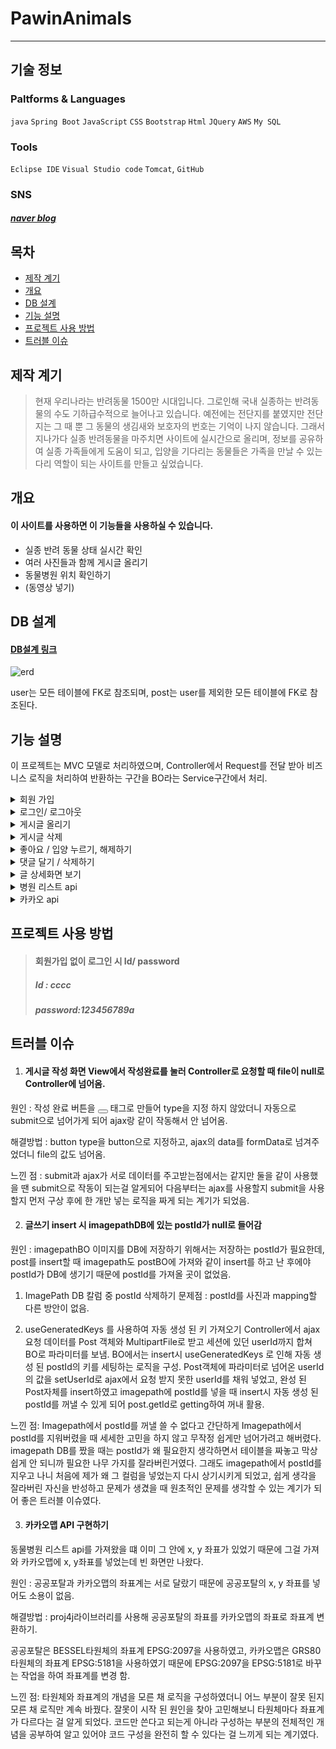 # PawinAnimals
-----------
## 기술 정보

### Paltforms & Languages
`java` `Spring Boot` `JavaScript` `CSS` `Bootstrap` `Html` `JQuery` `AWS` `My SQL`
### Tools
`Eclipse IDE` `Visual Studio code` `Tomcat`, `GitHub`
### SNS
##### [naver blog](https://blog.naver.com/hello_world0_07)

## 목차
+ <span style="color:black">[제작 계기](#제작-계기)</span>
+ [개요](#개요)
+ [DB 설계](#DB-설계)
+ [기능 설명](#기능-설명)
+ [프로젝트 사용 방법](#프로젝트-사용-방법)
+ [트러블 이슈](#트러블-이슈)

## 제작 계기
> 현재 우리나라는 반려동물 1500만 시대입니다.
>그로인해 국내 실종하는 반려동물의 수도 기하급수적으로 늘어나고 있습니다.
>예전에는 전단지를 붙였지만 전단지는 그 때 뿐 그 동물의 생김새와 보호자의 번호는 기억이 나지 않습니다.
>그래서 지나가다 실종 반려동물을 마주치면 사이트에 실시간으로 올리며, 정보를 공유하여 실종 가족들에게 도움이 되고, 입양을 기다리는 동물들은 가족을 만날 수 있는 다리 역할이 되는 사이트를 만들고 싶었습니다.

## 개요
#### 이 사이트를 사용하면 이 기능들을 사용하실 수 있습니다.
+ 실종 반려 동물 상태 실시간 확인
+ 여러 사진들과 함께 게시글 올리기
+ 동물병원 위치 확인하기
+ (동영상 넣기)

## DB 설계
#### [DB설계 링크](https://docs.google.com/spreadsheets/d/1G2XHEZBFKvZEbPCXA1HBjAaZSoXaw1s_i66xens9OvU/edit#gid=980509685)
![erd](https://user-images.githubusercontent.com/120003960/224560646-ff51a84a-89d4-4f1d-9f17-a6da4481d168.png)

user는 모든 테이블에 FK로 참조되며, post는 user를 제외한 모든 테이블에 FK로 참조된다.

## 기능 설명
이 프로젝트는 MVC 모델로 처리하였으며, Controller에서 Request를 전달 받아 비즈니스 로직을 처리하여 반환하는 구간을 BO라는 Service구간에서 처리.
<details><summary>회원 가입</summary>
<p>
  <strong><중복확인></strong> <br>
  View화면에서 회원가입 시 아이디가 중복 됐는 지 확인을 ajax통신을 통해 Controller에 <b>요청</b>.<br><br>
DB에 저장 되어있는 loginId를 BO에서 boolean으로 View의 input에 넣은 값과 같은 값을 가져왔는지, 안 가져왔는지 구분하여 Controller에 <b>반환</b>하였고,
Controller에서는 가져왔을 땐(중복일 땐) 1번이라는 결과 값을 반환.<br>
View에서 Controller 응답을 1번으로 받았을 때는 “중복 된 아이디입니다”라고 띄워짐.<br>
중복이 없을 때는 회원가입 insert를 했다.<br>
<br>
    
<strong><DB저장></strong> <br>
  가입하기를 눌렀을 때 View화면에서 ajax로 RestController로 파라미터를 전달하여 <b>요청</b>.<br><br>
요청받은 파라미터를 db에 저장할 때 해싱 된 비밀번호로 저장 되기 위해 해싱 클래스(EncrypUtils)를 비밀번호를 16진수로 변환하는 로직을 만들어 RestController에서 바로 사용하여 해싱 된 비밀번호가 db에 저장하고 View로 <b>반환</b>.

 </p>
</details>
  
<details><summary>로그인/ 로그아웃</summary>
  <p>
  로그인하기를 눌렀을 때 View화면에서 Server쪽에 loginId, password가 중복이 있는지 확인 <b>요청</b><br><br>
  요청받은 파라미터 loginInd, password를 DB에 저장 된 열과 동일한지 mapper를 통해 중복건이 있는지 없는지 <b>응답</b><br>
로그인 시에는 HttpSession을 통해 로그인 동안 필요한 정보를 session에 담아두었다가,<br>
 로그아웃 시 session을 remove를 하여 지움
  </p>
  </details>
  
 <details><summary>게시글 올리기</summary>
  <p>
  게시글을 올릴 때에는 Imagepath에 저장되는 Multipart file과 post에 저장되는 글, 내용, 상태, 지역이 함께 게시 되도록 구현.<br>
    View 화면에서 필요한 사진들과 제목, 내용등등을 Server쪽에 ajax를 통해 <b>요청</b>.<br><br>
    ajax로 요청하기 위해 multipartFile을 올릴 수 있는<u>form 객체</u>를 만들어 필요한 파라미터들(제목, 내용, 사진 등등)을 append시켜 formData로 controller에 넘겨 요청하는 방식으로 진행.<br><br>
MultipartFile은 여러장을 보내야 하기 때문에  MultiFile을 넣을 리스트를 만들어 준 후<br>
    <b>Array.prototype.slice.call함수</b>로 <u>파일을 배열로 만들어주어</u>  만든 리스트 안에 <b>forEach()함수</b>를 통하여 </u>배열에 있는 각 요소에 대해 하나씩 읽어가면서 배열을 하나씩 넣음</u>.
<br><br><br>
Sever쪽에선 Request를 받은 후 post DB와 imagepath DB를 합쳐 가져와야 했는데, 저는 각각 BO(Service)를 만들어 postBO에서 postImagepathBO를 가져와 함께 insert를 시키고 해당 값이 들어있는 리스트를 <b>반환</b>.<br><br>
insert를 시킬 때 imagepath를 저장할 폴더를 만들어야 했기에 file을 저장할 fileManager, 저장될 파일을 리소스 핸들러로 url을 지정하는 class를 만듦.<br><br>
그리고 imagepathBO에서 이미지를 Multipart 파일 갯수 만큼 fileManager를 통해 file을 폴더를 만들어 폴더 안에 사진을 저장하였고, mapper를 통해 db에 저장.<br><br>
View화면에서는 Controller에서 응답받은 리스트를 forEach를 통하여 게시판 내용을 보여 줌.<br>
  
  </p>
</details>

 <details><summary>게시글 삭제</summary>
  <p>
  게시글 삭제할 때는 게시글 insert와 같이 imagepath DB와 post DB를 같이 삭제함과 더불어 게시글에 달린 좋아요/입양 내용, 댓글도 함께 삭제하도록 만듬<br>
View에서 삭제 되어야 할 파라미터들을 명시한 후 ajax로 <b>요청</b>.<br><br>
요청 받은 파라미터들이 DB의 한 테이블안에 있는게 아니기 때문에 각각의 BO를 만들어 해당 데이터를 삭제하는 메소드들을 만듬.<br><br>
postImagepathBO는 사진을 삭제하고, likeadoptBO은 좋아요/입양이 눌려진 걸 삭제하는 메소드를 만들어<br> postBO에서 postImagepathBO와 likeadoptBO를 불러와 같이 삭제 되도록 함.

  </p>
  </details>
 <details><summary>좋아요 / 입양 누르기, 해제하기</summary>
  <p>
  좋아요, 입양은 DB 설계 시 한 테이블로 같이 넣어 type에 좋아요를 누르면 like, 입양을 누르면 adopt으로 들어갈 수 있게 구성.<br> 
<br>
View 화면에서 좋아요, 입양을 버튼을 눌렀을 때 ajax로 type과 해당 게시글의 번호 postId가  controller에 넘어가도록 함.<br>

Cotroller에서는 로그인 시 세션에 담아두었던 userId를 꺼냈고 요청받은 type과, postId, userId를 likeadoptBO로 넘김.<br>
likeadoptBO에서는 togle메소드를 만들어 if문을 통해 likeadopt DB에 해당 type, postId, userId가 동일한 게 있는지 확인 후 있으면 제거를 하였고, 없으면 추가.<br><br>
추후에 게시글 상세보기 View에서  boolean이 true일 때 좋아요가 색깔이 쳐저 있고 false일 때는 빈 좋아요가 나올 수 있도록 하기 위해서 type, postId, userId가 중복이 있는지 확인하는 select BO도 boolean으로 만들어 둠.<br><br>
게시글 상세보기 View에서 좋아요, 입양 누른 사람들을 각각 볼 수 있도록 LikeView , AdoptView 객체를 만들어 like를 눌렀을 때는 LikeView에 누른 사람의 아이디, adopt을 눌렀을 때는 AdoptView에 누른 사람의 아이디를 넣어 놓아 둠.<br>

  </p>
  </details>
 <details><summary>댓글 달기 / 삭제하기</summary>
  <p>
    View에서 댓글을 작성후 작성 버튼을 누르면 ajax를 통해서 필요한 댓글 내용, 댓글을 쓴 게시글의 번호 postId를 Controller에 <b>요청</b>.<br><br>

Controller에서 전달 받아 BO에서는 CommentView 모델을 값을 getting, setting 할 수 있게 만들어 댓글 달 때 필요한 댓글 내용, 글쓴이를 CommentView에 setting하여 CommentVIewList를 만들어 <b>리스트</b>에 담아 놓아 Controller에 CommentVIewList를 <b>반환</b>.<br><br>
Controller에서는 BO에서 받은 리스트를 Model에 담음.<br><br>
View에서는 Model에 담은 리스트를 forEach를 통해 꺼내어 작성자와 내용을 보여줌.

  </p>
  </details>
  <details><summary>글 상세화면 보기</summary>
  <p>
    postBO에서 View에 보여져야 할 항목들을 리스트에 담아 둔 후 리스트에 <b>반환</b>.<br><br>
View에서 보여져야 할 내용들은 PostView 모델을 getting, setting이 될 수 있게 만들었고, post의 글, 내용, 상황등등과 likeadoptBO에서 만들어놓았던 좋아요, 입양을 눌렀는지 확인과 누른 사람의 리스트 CommentBO에서 만든 댓글 쓴 사람의 리스트를 PostView에 setting하여 <b>ostViewList</b>에 담아 Controller에 <b>반환</b>.<br><br>
Controller에서는 BO에서 반환 한 PostViewList를 View에서 꺼내 쓸 수 있도록 Model에 담음.<br><br>
View에서는 Model에서 forEach를 통해 꺼내 화면에 보여지도록 함.

  </p>
  </details>
   <details><summary>병원 리스트 api</summary>
  <p>
  RestAPI BO를 만들어 서울특별시 동물병원 api를 가져오는 로직 구성.<br><br>
 api를 가져오기 위해 HttpComponentsClientHttpRequestFactory를 통해 타임아웃을 설정하고, HttpClient라이브러리를 이용해 Rest API를 <b>호출</b>.<br><br>
RestTemplate 객체를 생성하여 header설정을 위해 HttpHeaders 클래스를 생성 한 후 HttpEntity 객체를 넣어,<br>
UriComponentsBuilder를 통해 url를 동적으로 생성해준 클래스를 build 할 수 있게 해주어exchange() 함수를 이용하여 api를 호출해 map 타입으로 전달 받음.<br><br>
전달받은 데이터를 Spring으로 파싱하기 위해 writeValueAsString() 함수를 이용해 JsonString으로 받아 <b>반환</b>.<br><br>
Hospital BO에서는 RestAPI BO에서 내려 받은 JsonString중 필요한 항목만 담아야 하기 때문에  JSONParser, JSONObject, JSONArray를 이용해 필요한 리스트를 열 수 있게 만든 후, <br> JSONArray을 반복문을 통해 필요한 항목들을 <b>hospitalList</b>에 따로 담아 <b>반환</b>.<br><br>
Controller에서는 HospitalBO에서 반환받은 리스트를 model로 담음.<br><br>
View 화면에서는 Model에 있는 리스트를 동물병원 게시판에 forEach로 뽑아 필요 항목에 넣어 보여 줌.
</p>
</details>
    
<details><summary>카카오 api</summary>
  <p>
 TransCoord BO에서는 Controller에서 전달 받은 파라미터를 가지고 좌표계 변환.<br><br>
 동물병원 api에서 받은 좌표는 epsg:2097이고, 카카오맵에서 좌표 표시가 되는 건 epsg:5181좌표계라 proj4j 라이브러리를 사용하여 카카오맵에서 원하는 좌표 <b>wgs84</b>가 되기 위해 좌표계 변환.<br><br>
결과 값을 담을 Map과 List를 만든 후에,<br>
CoordinateReferenceSystem에 변환 전 좌표, 변환 후 좌표를 넣어 각각 만든 후에 BasicCoordinateTransform 를 통해 변경 전 좌표를 변경 후 <br>좌표로 좌표계 변환하여 View화면에서 필요할 x, y, name 내용을 Map에 저장후 <b>List</b>에 담아<b>반환</b>.<br><br>
Controller에서는 반환 받은 List를 model에 담음.<br><br>
View에서는 model의 List를 꺼내어 카카오맵 x, y 좌표에 넣어 카카오맵 구현.
</p>
 </details>
 
 
## 프로젝트 사용 방법
> #### 회원가입 없이 로그인 시 Id/ password
> ##### Id : cccc
> ##### password:123456789a

## 트러블 이슈 
1. #### 게시글 작성 화면 View에서 작성완료를 눌러 Controller로 요청할 때 file이 null로 Controller에 넘어옴.

원인 : 작성 완료 버튼을 <button></button> 태그로 만들어 type을 지정 하지 않았더니 자동으로 submit으로 넘어가게 되어 ajax랑 같이 작동해서 안 넘어옴.

해결방법 : button type을 button으로 지정하고, ajax의 data를 formData로 넘겨주었더니 file의 값도 넘어옴.

느낀 점 : submit과 ajax가 서로 데이터를 주고받는점에서는 같지만 둘을 같이 사용했을 땐 submit으로 작동이 되는걸 알게되어 다음부터는 ajax를 사용할지 submit을 사용할지 먼저 구상 후에 한 개만 넣는 로직을 짜게 되는 계기가 되었음.

2. #### 글쓰기 insert 시 imagepathDB에 있는 postId가 null로 들어감 

원인 : imagepathBO 이미지를 DB에 저장하기 위해서는 저장하는 postId가 필요한데, post를 insert할 때 imagepath도 postBO에 가져와 같이 insert를 하고 난 후에야 postId가 DB에 생기기 때문에 postId를 가져올 곳이 없었음.


1) ImagePath DB 칼럼 중 postId 삭제하기 
문제점 : postId를 사진과 mapping할 다른 방안이 없음.

2) useGeneratedKeys 를 사용하여 자동 생성 된 키 가져오기
Controller에서 ajax 요청 데이터를 Post 객체와 MultipartFile로 받고 세션에 있던 userId까지 합쳐 BO로 파라미터를 보냄.
BO에서는 insert시 useGeneratedKeys 로 인해 자동 생성 된 postId의 키를 세팅하는 로직을 구성.
Post객체에 파라미터로 넘어온 userId의 값을 setUserId로 ajax에서 요청 받지 못한 userId를 채워 넣었고, 완성 된 Post자체를 insert하였고 imagepath에 postId를 넣을 때 insert시 자동 생성 된 postId를 꺼낼 수 있게 되어 post.getId로 getting하여 꺼내 활용.

느낀 점: Imagepath에서 postId를 꺼낼 쓸 수 없다고 간단하게 Imagepath에서 postId를 지워버렸을 때 세세한 고민을 하지 않고 무작정 쉽게만 넘어가려고 해버렸다.
imagepath DB를 짰을 때는 postId가 왜 필요한지 생각하면서 테이블을 짜놓고 막상 쉽게 안 되니까 필요한 나무 가지를 잘라버린거였다.
그래도 imagepath에서 postId를 지우고 나니 처음에 제가 왜 그 컬럼을 넣었는지 다시 상기시키게 되었고, 쉽게 생각을 잘라버린 자신을 반성하고 문제가 생겼을 때 원초적인 문제를 생각할 수 있는 계기가 되어 좋은 트러블 이슈였다.

3. #### 카카오맵 API 구현하기

동물병원 리스트 api를 가져왔을 떄 이미 그 안에 x, y 좌표가 있었기 때문에 그걸 가져와 카카오맵에 x, y좌표를 넣었는데 빈 화면만 나왔다.

원인 : 공공포탈과 카카오맵의 좌표계는 서로 달랐기 때문에 공공포탈의 x, y 좌표를 넣어도 소용이 없음.

해결방법 : proj4j라이브러리를 사용해 공공포탈의 좌표를 카카오맵의 좌표로 좌표계 변환하기.

공공포탈은 BESSEL타원체의 좌표계 EPSG:2097을 사용하였고, 카카오맵은 GRS80타원체의 좌표계 EPSG:5181을 사용하였기 때문에 EPSG:2097을 EPSG:5181로 바꾸는 작업을 하여 좌표계를 변경 함.

느낀 점: 타원체와 좌표계의 개념을 모른 채 로직을 구성하였더니 어느 부분이 잘못 된지 모른 채 로직만 계속 바꿨다.
잘못이 시작 된 원인을 찾아 고민해보니 타원체마다 좌표계가 다르다는 걸 알게 되었다. 
코드만 쓴다고 되는게 아니라 구성하는 부분의 전체적인 개념을 공부하여 알고 있어야 코드 구성을 완전히 할 수 있다는 걸 느끼게 되는 계기였다.
